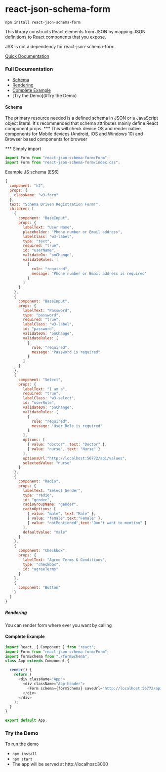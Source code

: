 # react-json-schema-form

`npm install react-json-schema-form`

This library constructs React elements from JSON by mapping JSON definitions to React components that you expose.

JSX is not a dependency for react-json-schema-form.

[Quick Documentation](https://github.com/ineffablep/react-schema-form)

### Full Documentation

* [Schema](#schema)
* [Rendering](#rendering)
* [Complete Example](#complete-example)
* [Try the Demo](#Try the Demo)

#### Schema
The primary resource needed is a defined schema in JSON or a JavaScript object literal. It's recommended that schema attributes mainly define React component props. 
*** This will check device OS and render native components  for Mobile devices (Android, iOS and Windows 10) and Browser based components for browser

*** Simply import
 ```js  
 import Form from "react-json-schema-form/Form";
 import Form from "react-json-schema-form/index.css";

```
Example JS schema (ES6)
```js
{
  component: "h2",
  props: {
    className: "w3-form"
  },
  text: "Schema Driven Registration Form!",
  children: [
    {
      component: "BaseInput",
      props: {
        labelText: "User Name",
        placeholder: "Phone number or Email address",
        labelClass: "w3-label",
        type: "text",
        required: "true",
        id: "userName",
        validateOn: "onChange",
        validateRules: [
          {
            rule: "required",
            message: "Phone number or Email address is required"
          }
        ]
      }
    },
    {
      component: "BaseInput",
      props: {
        labelText: "Password",
        type: "password",
        required: "true",
        labelClass: "w3-label",
        id: "password",
        validateOn: "onChange",
        validateRules: [
          {
            rule: "required",
            message: "Password is required"
          }
        ]
      }
    },
    {
      component: "Select",
      props: {
        labelText: "I am a",
        required: "true",
        labelClass: "w3-select",
        id: "userRole",
        validateOn: "onChange",
        validateRules: [
          {
            rule: "required",
            message: "User Role is required"
          }
        ],
        options: [
          { value: "doctor", text: "Doctor" },
          { value: "nurse", text: "Nurse" }
        ],
        optionsUrl:"http://localhost:56772/api/values",
        selectedValue: "nurse"
      }
    },
    {
      component: "Radio",
      props: {
        labelText: "Select Gender",
        type: "radio",
        id: "gender",
        radioGroupName: "gender",
        radioOptions: [
          { value: "male", text:"Male" },
          { value: "female",text:"Female" },
          { value: "notMentioned",text:"Don't want to mention" }
        ],
        defaultValue: "male"
      }
    },
    {
      component: "Checkbox",
      props: {
        labelText: "Agree Terms & Conditions",
        type: "checkbox",
        id: "agreeTerms"
      }
    },
    {
      component: "Button"
    }
  ]
}

```
##### Rendering
You can render form where ever you want by calling <Form schema= {shcemaJson}/>


#### Complete Example

```js
import React, { Component } from "react";
import Form from "react-json-schema-form/Form";
import formSchema from "./formSchema";
class App extends Component {

  render() {
    return (
      <div className="App">
        <div className="App-header">
          <Form schema={formSchema} saveUrl="http://localhost:56772/api/values" />
        </div>
      </div>
    );
  }
}

export default App;


```


### Try the Demo

To run the demo
* `npm install`
* `npm start`
* The app will be served at http://localhost:3000
